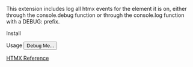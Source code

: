 This extension includes log all htmx events for the element it is on, either through the console.debug function or through the console.log function with a DEBUG: prefix.

Install
<script src="https://unpkg.com/htmx.org/dist/ext/debug.js"></script>

Usage
<button hx-ext="debug">Debug Me...</button>

[HTMX Reference](https://htmx.org/extensions/debug/)

